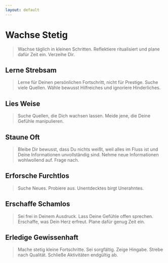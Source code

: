 ```yaml
---
layout: default
---
```


# Wachse Stetig
> Wachse täglich in kleinen Schritten. Reflektiere ritualisiert und plane dafür Zeit ein. Verzeihe Dir.

## Lerne Strebsam
> Lerne für Deinen persönlichen Fortschritt, nicht für Prestige. Suche viele Quellen. Wähle bewusst Hilfreiches und ignoriere Hinderliches. 

## Lies Weise
> Suche Quellen, die Dich wachsen lassen. Meide jene, die Deine Gefühle manipulieren.

## Staune Oft
> Bleibe Dir bewusst, dass Du nichts weißt, weil alles im Fluss ist und Deine Informationen unvollständig sind. Nehme neue Informationen wohlwollend auf. Frage nach.

## Erforsche Furchtlos
> Suche Neues. Probiere aus. Unentdecktes birgt Unerahntes.

## Erschaffe Schamlos
> Sei frei in Deinem Ausdruck. Lass Deine Gefühle offen sprechen. Erschaffe, was Dein Herz erfreut. Plane dafür genug Zeit ein.

## Erledige Gewissenhaft
> Mache stetig kleine Fortschritte. Sei sorgfältig. Zeige Hingabe. Strebe nach Qualität. Schließe Aktivitäten endgültig ab.

